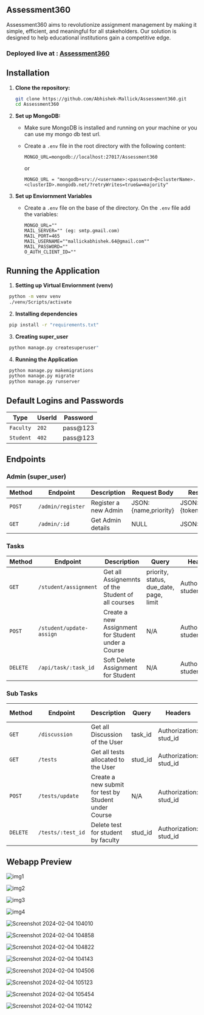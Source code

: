 ## Assessment360
Assessment360 aims to revolutionize assignment management by making it simple, efficient, and meaningful for all stakeholders. Our solution is designed to help educational institutions gain a competitive edge.

### Deployed live at : [Assessment360](https://assessment360.pythonanywhere.com/)

## Installation

1. **Clone the repository:**

   ```bash
   git clone https://github.com/Abhishek-Mallick/Assessment360.git
   cd Assessment360
   ```

2. **Set up MongoDB:**

   - Make sure MongoDB is installed and running on your machine or you can use my mongo db test url.
   - Create a `.env` file in the root directory with the following content:

     ```env
     MONGO_URL=mongodb://localhost:27017/Assessment360
     ```

     or

     ```
     MONGO_URL = "mongodb+srv://<username>:<password>@<clusterName>.<clusterID>.mongodb.net/?retryWrites=true&w=majority"
     ```

3. **Set up Enviornment Variables**
   - Create a  `.env` file on the base of the directory. On the `.env` file add the variables:
     ```
     MONGO_URL=""
     MAIL_SERVER="" (eg: smtp.gmail.com)
     MAIL_PORT=465
     MAIL_USERNAME=""mallickabhishek.64@gmail.com""
     MAIL_PASSWORD=""
     O_AUTH_CLIENT_ID=""
     ```

## Running the Application

1. **Setting up Virtual Enviornment (venv)**
```bash
 python -m venv venv
 ./venv/Scripts/activate
```
2. **Installing dependencies**
```bash
 pip install -r "requirements.txt"
```

3. **Creating super_user**
```bash
 python manage.py createsuperuser"
```
4. **Running the Application**
```bash
 python manage.py makemigrations
 python manage.py migrate 
 python manage.py runserver
```

## Default Logins and Passwords

| Type | UserId             | Password         |
| ------ | -------------------- | ------------------- |
| `Faculty` | `202` | pass@123 |
| `Student`  | `402` | pass@123    |


## Endpoints

### Admin (super_user)

| Method | Endpoint             | Description         | Request Body                  | Response Body              |
| ------ | -------------------- | ------------------- | ----------------------------- | -------------------------- |
| `POST` | `/admin/register` | Register a new Admin | JSON: {name,priority} | JSON: {token,user,admin_id} |
| `GET`  | `/admin/:id` | Get Admin details    | NULL                          | JSON: {admin}               |

### Tasks

| Method   | Endpoint             | Description                | Query                                   | Headers                         | Request Body                       | Response Body                                |
| -------- | -------------------- | -------------------------- | --------------------------------------- | ------------------------------- | ---------------------------------- | -------------------------------------------- |
| `GET`    | `/student/assignment`         | Get all Assignemnts of the Student of all courses  | priority, status, due_date, page, limit | Authorization: student_id | N/A                                | JSON: {docs,totalDocs,page,limit,totalPages} |
| `POST`   | `/student/update-assign`         | Create a new Assignment for Student under a Course | N/A                                     | Authorization: student_id | JSON: {title,description,due_date,pdf_location} | JSON: {task,assign_id}                         |
| `DELETE` | `/api/task/:task_id` | Soft Delete Assignment for Student  | N/A                                     | Authorization: student_id | N/A                                | JSON: {task,assign_id}                         |

### Sub Tasks

| Method   | Endpoint                 | Description                    | Query   | Headers                         | Request Body    | Response Body           |
| -------- | ------------------------ | ------------------------------ | ------- | ------------------------------- | --------------- | ----------------------- |
| `GET`    | `/discussion`         | Get all Discussion of the User  | task_id | Authorization: stud_id | N/A             | JSON: {subTasks}        |
| `GET`    | `/tests`         | Get all tests allocated to the User  | stud_id | Authorization: stud_id | N/A             | JSON: {subTasks}        |
| `POST`   | `/tests/update`         | Create a new submit for test by Student under Course | N/A     | Authorization: stud_id | JSON: {task_id} | JSON: {subTask,test_id} |
| `DELETE` | `/tests/:test_id` | Delete test for student by faculty | stud_id    | Authorization: stud_id | N/A             | JSON: {subTask,test_id} |

<!---
## Schema Architecture
#### PS: Ignore the bad handwritting
<p align="center">
<img src="https://github.com/Abhishek-Mallick/Assessment360/assets/106394426/16cbc45b-e091-482f-aeb2-13096a633c17" alt="drawing" align= "center" width="600"/>
</p>
-->

## Webapp Preview
![img1](https://github.com/Abhishek-Mallick/Assessment360/assets/83288891/ae18c965-8f20-4d54-98ed-0fae676c58c9)

![img2](https://github.com/Abhishek-Mallick/Assessment360/assets/83288891/1f2f6122-66ca-459a-ac5b-b1f371a1e940)

![img3](https://github.com/Abhishek-Mallick/Assessment360/assets/83288891/74588dce-b750-4147-9493-a8d0035db8a3)

![img4](https://github.com/Abhishek-Mallick/Assessment360/assets/83288891/7b96fb6c-2170-48de-9f22-6865951803ea)

![Screenshot 2024-02-04 104010](https://github.com/Abhishek-Mallick/Assessment360/assets/106394426/871e138f-8d2b-4710-81e8-5c85607dff7c)

![Screenshot 2024-02-04 104858](https://github.com/Abhishek-Mallick/Assessment360/assets/106394426/46ea2749-2efd-4538-b274-9ce76ab6b13a)

![Screenshot 2024-02-04 104822](https://github.com/Abhishek-Mallick/Assessment360/assets/106394426/e977bbc8-90f0-4318-8b3c-2c9a90abd2bc)

![Screenshot 2024-02-04 104143](https://github.com/Abhishek-Mallick/Assessment360/assets/106394426/5ceb8943-c575-4eb8-859a-b4a15d0f6c1c)

![Screenshot 2024-02-04 104506](https://github.com/Abhishek-Mallick/Assessment360/assets/106394426/edee7a00-bdff-412c-8f10-1eb9460153c1)

![Screenshot 2024-02-04 105123](https://github.com/Abhishek-Mallick/Assessment360/assets/106394426/8189e9f4-3806-4443-a562-7a6e87ef8694)

![Screenshot 2024-02-04 105454](https://github.com/Abhishek-Mallick/Assessment360/assets/106394426/f76a7d32-74a7-497a-a16d-46d3e2e7e216)

![Screenshot 2024-02-04 110142](https://github.com/Abhishek-Mallick/Assessment360/assets/106394426/978fd889-6e19-441e-bbe6-dd22a7217752)
